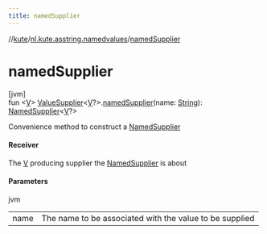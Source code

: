 ```yaml
---
title: namedSupplier
---
```

//[kute](../../index.html)/[nl.kute.asstring.namedvalues](index.html)/[namedSupplier](named-supplier.html)



# namedSupplier



[jvm]\
fun &lt;[V](named-supplier.html)&gt; [ValueSupplier](-value-supplier/index.html)&lt;[V](named-supplier.html)?&gt;.[namedSupplier](named-supplier.html)(name: [String](https://kotlinlang.org/api/latest/jvm/stdlib/kotlin/-string/index.html)): [NamedSupplier](-named-supplier/index.html)&lt;[V](named-supplier.html)?&gt;



Convenience method to construct a [NamedSupplier](-named-supplier/index.html)



#### Receiver



The [V](named-supplier.html) producing supplier the [NamedSupplier](-named-supplier/index.html) is about



#### Parameters


jvm

| | |
|---|---|
| name | The name to be associated with the value to be supplied |




